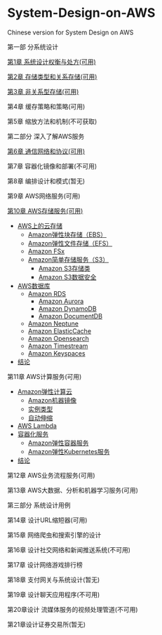 # System-Design-on-AWS
Chinese version for System Design on AWS

第一部 分系统设计

[第1章 系统设计权衡与处方(可用)](./PART01/CH01/ch01.md)

[第2章 存储类型和关系存储(可用)](./PART01/CH02/ch02.md)

[第3章 非关系型存储(可用)](./PART01/CH03/ch03.md)

第4章 缓存策略和策略(可用)

第5章 缩放方法和机制(不可获取)

第二部分 深入了解AWS服务

[第6章 通信网络和协议(可用)](./PART02/CH06/ch06.md)

第7章 容器化镜像和部署(不可用)

第8章 编排设计和模式(暂无)

第9章 AWS网络服务(可用)

[第10章 AWS存储服务(可用)](./PART02/CH07/ch07.md)

- [AWS上的云存储](./PART02/CH10/ch10.md#aws上的云存储)
  - [Amazon弹性块存储（EBS）](./PART02/CH10/ch10.md#amazon弹性块存储ebs)
  - [Amazon弹性文件存储（EFS）](./PART02/CH10/ch10.md#amazon弹性文件存储efs)
  - [Amazon FSx](./PART02/CH10/ch10.md#amazon-fsx)
  - [Amazon简单存储服务（S3）](./PART02/CH10/ch10.md#amazon简单存储服务s3)
    - [Amazon S3存储类](./PART02/CH10/ch10.md#amazon-s3存储类)
    - [Amazon S3数据安全](./PART02/CH10/ch10.md#amazon-s3数据安全)
- [AWS数据库](./PART02/CH10/ch10.md#aws数据库)
  - [Amazon RDS](./PART02/CH10/ch10.md#amazon-rds)
    - [Amazon Aurora](./PART02/CH10/ch10.md#amazon-aurora)
    - [Amazon DynamoDB](./PART02/CH10/ch10.md#amazon-dynamodb)
    - [Amazon DocumentDB](./PART02/CH10/ch10.md#amazon-documentdb)
  - [Amazon Neptune](./PART02/CH10/ch10.md#amazon-neptune)
  - [Amazon ElasticCache](./PART02/CH10/ch10.md#amazon-elasticcache)
  - [Amazon Opensearch](./PART02/CH10/ch10.md#amazon-opensearch)
  - [Amazon Timestream](./PART02/CH10/ch10.md#amazon-timestream)
  - [Amazon Keyspaces](./PART02/CH10/ch10.md#amazon-keyspaces)
- [结论](./PART02/CH10/ch10.md#结论)

第11章 AWS计算服务(可用)

- [Amazon弹性计算云](./PART02/CH11/ch11.md#amazon弹性计算云)
  - [Amazon机器镜像](./PART02/CH11/ch11.md#amazon机器镜像)
  - [实例类型](./PART02/CH11/ch11.md#实例类型)
  - [自动伸缩](./PART02/CH11/ch11.md#自动伸缩)
- [AWS Lambda](./PART02/CH11/ch11.md#aws-lambda)
- [容器化服务](./PART02/CH11/ch11.md#容器化服务)
  - [Amazon弹性容器服务](./PART02/CH11/ch11.md#amazon弹性容器服务)
  - [Amazon弹性Kubernetes服务](./PART02/CH11/ch11.md#amazon弹性kubernetes服务)
- [结论](./PART02/CH11/ch11.md#结论)

第12章 AWS业务流程服务(可用)

第13章 AWS大数据、分析和机器学习服务(可用)

第三部分 系统设计用例

第14章 设计URL缩短器(可用)

第15章 网络爬虫和搜索引擎的设计

第16章 设计社交网络和新闻推送系统(不可用)

第17章 设计网络游戏排行榜

第18章 支付网关与系统设计(暂无)

第19章 设计聊天应用程序(不可用)

第20章设计 流媒体服务的视频处理管道(不可用)

第21章设计证券交易所(暂无)